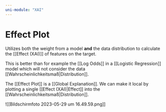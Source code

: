 ```yaml
---
uni-module: "XAI"
---
```


# Effect Plot

Utilizes both the weight from a model **and** the data distribution to calculate the [[Effect (XAI)]] of features on the target.

This is better than for example the [[Log Odds]] in a [[Logistic Regression]] model which will not consider the data [[Wahrscheinlichkeitsmaß|Distribution]].

The [[Effect Plot]] is a [[Global Explanation]]. We can make it local by plotting a single [[Effect (XAI)|Effect]] into the [[Wahrscheinlichkeitsmaß|Distribution]].

![[Bildschirm­foto 2023-05-29 um 16.49.59.png]]
